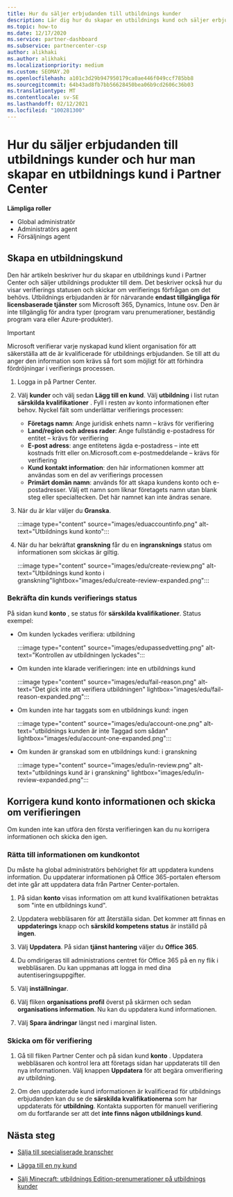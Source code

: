 ```yaml
---
title: Hur du säljer erbjudanden till utbildnings kunder
description: Lär dig hur du skapar en utbildnings kund och säljer erbjudanden till dem i Partner Center. Inkluderar bekräftelse av verifierings status för din utbildnings kund.
ms.topic: how-to
ms.date: 12/17/2020
ms.service: partner-dashboard
ms.subservice: partnercenter-csp
author: alikhaki
ms.author: alikhaki
ms.localizationpriority: medium
ms.custom: SEOMAY.20
ms.openlocfilehash: a101c3d29b947950179ca0ae446f049ccf785bb8
ms.sourcegitcommit: 64b43ad8fb7bb56628450bea06b9cd2606c36b03
ms.translationtype: MT
ms.contentlocale: sv-SE
ms.lasthandoff: 02/12/2021
ms.locfileid: "100281300"
---
```

# <a name="how-to-sell-offers-to-education-customers-and-how-to-create-an-education-customer-in-partner-center"></a>Hur du säljer erbjudanden till utbildnings kunder och hur man skapar en utbildnings kund i Partner Center


**Lämpliga roller**

- Global administratör
- Administratörs agent
- Försäljnings agent

## <a name="create-an-education-customer"></a>Skapa en utbildningskund

Den här artikeln beskriver hur du skapar en utbildnings kund i Partner Center och säljer utbildnings produkter till dem. Det beskriver också hur du visar verifierings statusen och skickar om verifierings förfrågan om det behövs. Utbildnings erbjudanden är för närvarande **endast tillgängliga för licensbaserade tjänster** som Microsoft 365, Dynamics, Intune osv. Den är inte tillgänglig för andra typer (program varu prenumerationer, beständig program vara eller Azure-produkter).

> [!IMPORTANT]
> Microsoft verifierar varje nyskapad kund klient organisation för att säkerställa att de är kvalificerade för utbildnings erbjudanden.  Se till att du anger den information som krävs så fort som möjligt för att förhindra fördröjningar i verifierings processen.

1. Logga in på Partner Center.

2. Välj **kunder** och välj sedan **Lägg till en kund**. Välj **utbildning** i list rutan **särskilda kvalifikationer** .  Fyll i resten av konto informationen efter behov.  Nyckel fält som underlättar verifierings processen:

   - **Företags namn**: Ange juridisk enhets namn – krävs för verifiering
   - **Land/region och adress rader**: Ange fullständig e-postadress för entitet – krävs för verifiering
   - **E-post adress**: ange entitetens ägda e-postadress – inte ett kostnads fritt eller on.Microsoft.com e-postmeddelande – krävs för verifiering
   - **Kund kontakt information**: den här informationen kommer att användas som en del av verifierings processen
   - **Primärt domän namn**: används för att skapa kundens konto och e-postadresser.  Välj ett namn som liknar företagets namn utan blank steg eller specialtecken.  Det här namnet kan inte ändras senare.

3. När du är klar väljer du **Granska**.

   :::image type="content" source="images/eduaccountinfo.png" alt-text="Utbildnings kund konto":::

4. När du har bekräftat **granskning** får du en **ingransknings** status om informationen som skickas är giltig. 

    :::image type="content" source="images/edu/create-review.png" alt-text="Utbildnings kund konto i granskning"lightbox="images/edu/create-review-expanded.png":::

### <a name="confirm-your-education-customers-verification-status"></a>Bekräfta din kunds verifierings status

På sidan kund **konto** , se status för **särskilda kvalifikationer**.
Status exempel:

- Om kunden lyckades verifiera: utbildning

   :::image type="content" source="images/edupassedvetting.png" alt-text="Kontrollen av utbildningen lyckades":::

- Om kunden inte klarade verifieringen: inte en utbildnings kund

   :::image type="content" source="images/edu/fail-reason.png" alt-text="Det gick inte att verifiera utbildningen" lightbox="images/edu/fail-reason-expanded.png":::

- Om kunden inte har taggats som en utbildnings kund: ingen

   :::image type="content" source="images/edu/account-one.png" alt-text="utbildnings kunden är inte Taggad som sådan" lightbox="images/edu/account-one-expanded.png":::

- Om kunden är granskad som en utbildnings kund: i granskning

    :::image type="content" source="images/edu/in-review.png" alt-text="utbildnings kund är i granskning" lightbox="images/edu/in-review-expanded.png":::

## <a name="correct-the-customer-account-info-and-resubmit-for-verification"></a>Korrigera kund konto informationen och skicka om verifieringen

Om kunden inte kan utföra den första verifieringen kan du nu korrigera informationen och skicka den igen.

### <a name="correct-the-customer-account-information"></a>Rätta till informationen om kundkontot

Du måste ha global administratörs behörighet för att uppdatera kundens information. Du uppdaterar informationen på Office 365-portalen eftersom det inte går att uppdatera data från Partner Center-portalen.

1. På sidan **konto** visas information om att kund kvalifikationen betraktas som "inte en utbildnings kund".

2. Uppdatera webbläsaren för att återställa sidan. Det kommer att finnas en **uppdaterings** knapp och **särskild kompetens status** är inställd på **ingen**.

3. Välj **Uppdatera**. På sidan **tjänst hantering** väljer du **Office 365**.

4. Du omdirigeras till administrations centret för Office 365 på en ny flik i webbläsaren. Du kan uppmanas att logga in med dina autentiseringsuppgifter.

5. Välj **inställningar**.

6. Välj fliken **organisations profil** överst på skärmen och sedan **organisations information**. Nu kan du uppdatera kund informationen.

7. Välj **Spara ändringar** längst ned i marginal listen.  

### <a name="resubmit-for-verification"></a>Skicka om för verifiering

1. Gå till fliken Partner Center och på sidan kund **konto** . Uppdatera webbläsaren och kontrol lera att företags sidan har uppdaterats till den nya informationen. Välj knappen **Uppdatera** för att begära omverifiering av utbildning.

2. Om den uppdaterade kund informationen är kvalificerad för utbildnings erbjudanden kan du se de **särskilda kvalifikationerna** som har uppdaterats för **utbildning**. Kontakta supporten för manuell verifiering om du fortfarande ser att det **inte finns någon utbildnings kund**.

## <a name="next-steps"></a>Nästa steg

- [Sälja till specialiserade branscher](get-special-pricing-for-offers.md)

- [Lägga till en ny kund](add-a-new-customer.md)

- [Sälj Minecraft: utbildnings Edition-prenumerationer på utbildnings kunder](minecraft-subscriptions.md)
